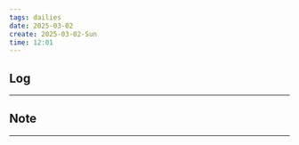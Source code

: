 ```yaml
---
tags: dailies  
date: 2025-03-02
create: 2025-03-02-Sun
time: 12:01
---
```

## Log
---


## Note
---

